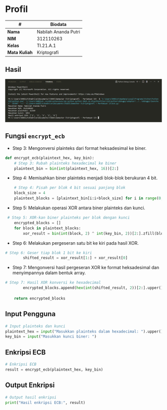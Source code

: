 # Profil
| #               | Biodata                 |
| --------------- | ----------------------- |
| **Nama**        | Nabilah Ananda Putri    |
| **NIM**         | 312110263               |
| **Kelas**       | TI.21.A.1               |
| **Mata Kuliah** | Kriptografi             |

## Hasil
![Alt text](img/1.png)

## Fungsi `encrypt_ecb`
- Step 3: Mengonversi plainteks dari format heksadesimal ke biner.
```py
def encrypt_ecb(plaintext_hex, key_bin):
    # Step 3: Rubah plainteks hexadecimal ke biner
    plaintext_bin = bin(int(plaintext_hex, 16))[2:]
```
- Step 4: Memisahkan biner plainteks menjadi blok-blok berukuran 4 bit.
```py    
    # Step 4: Pisah per blok 4 bit sesuai panjang blok
    block_size = 4
    plaintext_blocks = [plaintext_bin[i:i+block_size] for i in range(0, len(plaintext_bin), block_size)]
```
- Step 5: Melakukan operasi XOR antara biner plainteks dan kunci.
```py
 # Step 5: XOR-kan biner plainteks per blok dengan kunci
    encrypted_blocks = []
    for block in plaintext_blocks:
        xor_result = bin(int(block, 2) ^ int(key_bin, 2))[2:].zfill(block_size)
```
- Step 6: Melakukan pergeseran satu bit ke kiri pada hasil XOR.
```py
# Step 6: Geser tiap blok 1 bit ke kiri
        shifted_result = xor_result[1:] + xor_result[0]
```
- Step 7: Mengonversi hasil pergeseran XOR ke format heksadesimal dan menyimpannya dalam bentuk array.
```py
# Step 7: Hasil XOR konversi ke hexadecimal
        encrypted_blocks.append(hex(int(shifted_result, 2))[2:].upper())

    return encrypted_blocks
```

## Input Pengguna
```py
# Input plainteks dan kunci
plaintext_hex = input("Masukkan plainteks dalam hexadecimal: ").upper()
key_bin = input("Masukkan kunci biner: ")
```

## Enkripsi ECB
```py
# Enkripsi ECB
result = encrypt_ecb(plaintext_hex, key_bin)
```

## Output Enkripsi
```py
# Output hasil enkripsi
print("Hasil enkripsi ECB:", result)
```
        
